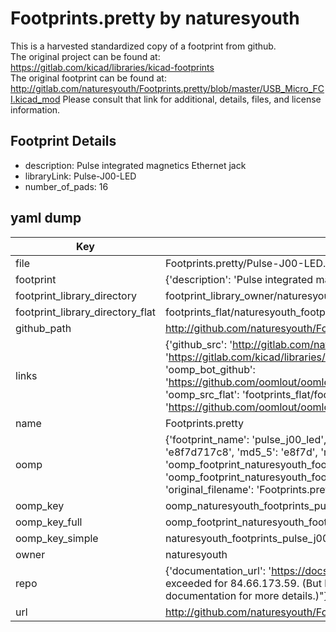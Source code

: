 # Footprints.pretty by naturesyouth  
This is a harvested standardized copy of a footprint from github.  
The original project can be found at:  
https://gitlab.com/kicad/libraries/kicad-footprints  
The original footprint can be found at:
http://gitlab.com/naturesyouth/Footprints.pretty/blob/master/USB_Micro_FCI.kicad_mod
Please consult that link for additional, details, files, and license information.  
## Footprint Details
* description: Pulse integrated magnetics Ethernet jack  
* libraryLink: Pulse-J00-LED  
* number_of_pads: 16  
## yaml dump  
| Key | Value |  
| --- | --- |  
| file | Footprints.pretty/Pulse-J00-LED.kicad_mod |  
| footprint | {'description': 'Pulse integrated magnetics Ethernet jack', 'libraryLink': 'Pulse-J00-LED', 'number_of_pads': 16} |  
| footprint_library_directory | footprint_library_owner/naturesyouth_Footprints.pretty |  
| footprint_library_directory_flat | footprints_flat/naturesyouth_footprints_pulse_j00_led/working |  
| github_path | http://github.com/naturesyouth/Footprints.pretty/blob/master/Pulse-J00-LED.kicad_mod |  
| links | {'github_src': 'http://gitlab.com/naturesyouth/Footprints.pretty/blob/master/USB_Micro_FCI.kicad_mod', 'github_src_repo': 'https://gitlab.com/kicad/libraries/kicad-footprints', 'oomp_bot': 'footprints/naturesyouth_footprints_pulse_j00_led/working', 'oomp_bot_github': 'https://github.com/oomlout/oomlout_oomp_footprint_bot/tree/main/footprints/naturesyouth_footprints_pulse_j00_led/working', 'oomp_src_flat': 'footprints_flat/footprints_flat/naturesyouth_footprints_pulse_j00_led/working', 'oomp_src_flat_github': 'https://github.com/oomlout/oomlout_oomp_footprint_src/tree/main/footprints_flat/naturesyouth_footprints_pulse_j00_led/working'} |  
| name | Footprints.pretty |  
| oomp | {'footprint_name': 'pulse_j00_led', 'library_name': 'footprints', 'md5': 'e8f7d717c8013da99183c1679c8eb6b9', 'md5_10': 'e8f7d717c8', 'md5_5': 'e8f7d', 'md5_6': 'e8f7d7', 'oomp_key': 'oomp_naturesyouth_footprints_pulse_j00_led', 'oomp_key_extra': 'oomp_footprint_naturesyouth_footprints_pulse_j00_led', 'oomp_key_full': 'oomp_footprint_naturesyouth_footprints_pulse_j00_led_e8f7d7', 'oomp_key_simple': 'naturesyouth_footprints_pulse_j00_led', 'original_filename': 'Footprints.pretty/Pulse-J00-LED.kicad_mod', 'owner_name': 'naturesyouth'} |  
| oomp_key | oomp_naturesyouth_footprints_pulse_j00_led |  
| oomp_key_full | oomp_footprint_naturesyouth_footprints_pulse_j00_led |  
| oomp_key_simple | naturesyouth_footprints_pulse_j00_led |  
| owner | naturesyouth |  
| repo | {'documentation_url': 'https://docs.github.com/rest/overview/resources-in-the-rest-api#rate-limiting', 'message': "API rate limit exceeded for 84.66.173.59. (But here's the good news: Authenticated requests get a higher rate limit. Check out the documentation for more details.)"} |  
| url | http://github.com/naturesyouth/Footprints.pretty |  

